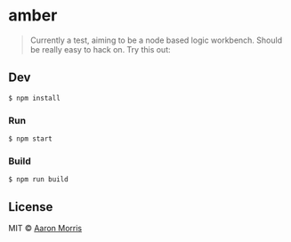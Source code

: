 # amber

> Currently a test, aiming to be a node based logic workbench.
> Should be really easy to hack on. Try this out:


## Dev

```
$ npm install
```

### Run

```
$ npm start
```

### Build

```
$ npm run build
```


## License

MIT © [Aaron Morris](http://aaorris.ca)
